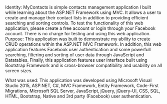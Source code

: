 Identity: MyContacts is simple contacts management application I built while learning about the ASP.NET Framework using MVC. It allows a user to create and manage their contact lists in addition to providing efficient searching and sorting controls. To test the functionality of this web application, please create a free account or login through your Facebook account. There is no charge for testing and using this web application.
Purpose: This application was built to demonstrate my ability to create CRUD operations within the ASP.NET MVC Framework. In addition, this web application features Facebook user authentication and some powerfull searching, filtering and sorting of user data through JavaScript and Datatables. Finally, this application features user interface built using Bootstrap Framework and is cross-browser compatibility and usability on all screen sizes.

What was used: This application was developed using Microsoft Visual Studio 2015, ASP.NET, C#, MVC Framework, Entity Framework, Code-First Migrations, Microsoft SQL Server, JavaScript, jQuery, jQuery-UI, CSS, SQL, HTML, Bootstrap, Native and 3rd party (Facebook) user authentication. 
